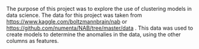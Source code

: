 The purpose of this project was to explore the use of clustering models in data science. The data for this project was taken from https://www.kaggle.com/boltzmannbrain/nab or https://github.com/numenta/NAB/tree/master/data . This data was used to create models to determine the anomalies in the data, using the other columns as features.
